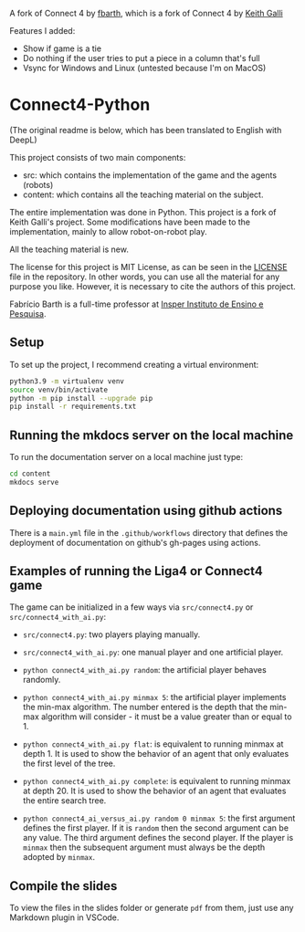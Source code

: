 A fork of Connect 4 by [fbarth](https://github.com/fbarth), which is a fork of Connect 4 by [Keith Galli](https://github.com/KeithGalli)

Features I added:
- Show if game is a tie
- Do nothing if the user tries to put a piece in a column that's full
- Vsync for Windows and Linux (untested because I'm on MacOS)

# Connect4-Python

(The original readme is below, which has been translated to English with DeepL)

This project consists of two main components:

* src: which contains the implementation of the game and the agents (robots)
* content: which contains all the teaching material on the subject.

The entire implementation was done in Python. This project is a fork of Keith Galli's project. Some modifications have been made to the implementation, mainly to allow robot-on-robot play.

All the teaching material is new.

The license for this project is MIT License, as can be seen in the [LICENSE](LICENSE) file in the repository. In other words, you can use all the material for any purpose you like. However, it is necessary to cite the authors of this project.

Fabrício Barth is a full-time professor at [Insper Instituto de Ensino e Pesquisa](https://www.insper.edu.br/).

## Setup

To set up the project, I recommend creating a virtual environment:

````bash
python3.9 -m virtualenv venv
source venv/bin/activate
python -m pip install --upgrade pip
pip install -r requirements.txt
````

## Running the mkdocs server on the local machine

To run the documentation server on a local machine just type:

````bash
cd content
mkdocs serve
````

## Deploying documentation using github actions

There is a `main.yml` file in the `.github/workflows` directory that defines the deployment of documentation on github's gh-pages using actions.

## Examples of running the Liga4 or Connect4 game

The game can be initialized in a few ways via `src/connect4.py` or `src/connect4_with_ai.py`:

* `src/connect4.py`: two players playing manually.
* `src/connect4_with_ai.py`: one manual player and one artificial player.
* `python connect4_with_ai.py random`: the artificial player behaves randomly.
* `python connect4_with_ai.py minmax 5`: the artificial player implements the min-max algorithm. The number entered is the depth that the min-max algorithm will consider - it must be a value greater than or equal to 1.

* `python connect4_with_ai.py flat`: is equivalent to running minmax at depth 1. It is used to show the behavior of an agent that only evaluates the first level of the tree.

* `python connect4_with_ai.py complete`: is equivalent to running minmax at depth 20. It is used to show the behavior of an agent that evaluates the entire search tree.

* `python connect4_ai_versus_ai.py random 0 minmax 5`: the first argument defines the first player. If it is `random` then the second argument can be any value. The third argument defines the second player. If the player is `minmax` then the subsequent argument must always be the depth adopted by `minmax`.


## Compile the slides

To view the files in the slides folder or generate `pdf` from them, just use any Markdown plugin in VSCode.



